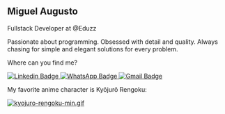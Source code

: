 ## Miguel Augusto

Fullstack Developer at @Eduzz

Passionate about programming. Obsessed with detail and quality. Always chasing for simple and elegant solutions for every problem.

Where can you find me?

<a href="https://www.linkedin.com/in/miguel-augusto/?locale=en_US" rel="nofollow">
  <img 
    src="https://img.shields.io/badge/LinkedIn-0077B5?style=for-the-badge&logo=linkedin&logoColor=white" 
    alt="Linkedin Badge" 
    style="max-width:100%;"
  />
</a>

<a href="https://api.whatsapp.com/send?phone=5511942580851" rel="nofollow">
  <img 
    src="https://img.shields.io/badge/WhatsApp-25D366?style=for-the-badge&logo=whatsapp&logoColor=white" 
    alt="WhatsApp Badge" 
    style="max-width:100%;"
  />
</a>

<a href="mailto:miguelauglcontato@gmail.com" rel="nofollow">
  <img 
    src="https://img.shields.io/badge/Gmail-D14836?style=for-the-badge&logo=gmail&logoColor=white" 
    alt="Gmail Badge" 
    style="max-width:100%;"
  />
</a>

<br>

<p>My favorite anime character is Kyōjurō Rengoku:</p>

[![kyojuro-rengoku-min.gif](https://s6.gifyu.com/images/kyojuro-rengoku-min.gif)](https://gifyu.com/image/orWM)
